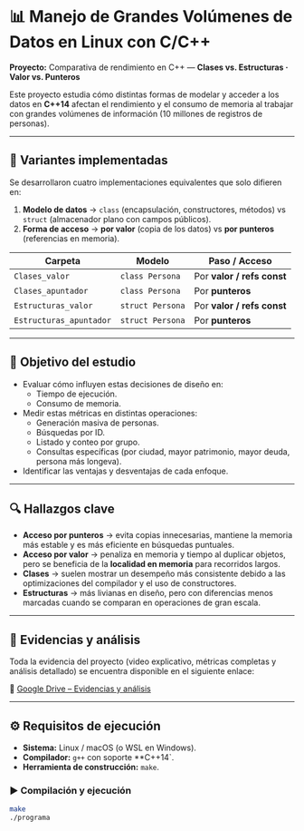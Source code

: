 # 📊 Manejo de Grandes Volúmenes de Datos en Linux con C/C++

**Proyecto:** Comparativa de rendimiento en C++ — **Clases vs. Estructuras · Valor vs. Punteros**  

Este proyecto estudia cómo distintas formas de modelar y acceder a los datos en **C++14** afectan el rendimiento y el consumo de memoria al trabajar con grandes volúmenes de información (10 millones de registros de personas).  

---

## 📂 Variantes implementadas  

Se desarrollaron cuatro implementaciones equivalentes que solo difieren en:  
1. **Modelo de datos** → `class` (encapsulación, constructores, métodos) vs `struct` (almacenador plano con campos públicos).  
2. **Forma de acceso** → **por valor** (copia de los datos) vs **por punteros** (referencias en memoria).  

| Carpeta                  | Modelo            | Paso / Acceso         |
|---------------------------|------------------|-----------------------|
| `Clases_valor`           | `class Persona`   | Por **valor / refs const** |
| `Clases_apuntador`       | `class Persona`   | Por **punteros**      |
| `Estructuras_valor`      | `struct Persona`  | Por **valor / refs const** |
| `Estructuras_apuntador`  | `struct Persona`  | Por **punteros**      |

---

## 🎯 Objetivo del estudio  

- Evaluar cómo influyen estas decisiones de diseño en:  
  - Tiempo de ejecución.  
  - Consumo de memoria.  
- Medir estas métricas en distintas operaciones:  
  - Generación masiva de personas.  
  - Búsquedas por ID.  
  - Listado y conteo por grupo.  
  - Consultas específicas (por ciudad, mayor patrimonio, mayor deuda, persona más longeva).  
- Identificar las ventajas y desventajas de cada enfoque.  

---

## 🔍 Hallazgos clave  

- **Acceso por punteros** → evita copias innecesarias, mantiene la memoria más estable y es más eficiente en búsquedas puntuales.  
- **Acceso por valor** → penaliza en memoria y tiempo al duplicar objetos, pero se beneficia de la **localidad en memoria** para recorridos largos.  
- **Clases** → suelen mostrar un desempeño más consistente debido a las optimizaciones del compilador y el uso de constructores.  
- **Estructuras** → más livianas en diseño, pero con diferencias menos marcadas cuando se comparan en operaciones de gran escala.  

---

## 🎥 Evidencias y análisis  

Toda la evidencia del proyecto (video explicativo, métricas completas y análisis detallado) se encuentra disponible en el siguiente enlace:  

🔗 [Google Drive – Evidencias y análisis](https://drive.google.com/drive/folders/1KFjlo0IqYnI-6Lye1jmXSC16zY92x3eJ?usp=sharing)  

---

## ⚙️ Requisitos de ejecución  

- **Sistema:** Linux / macOS (o WSL en Windows).  
- **Compilador:** `g++` con soporte **C++14`.  
- **Herramienta de construcción:** `make`.  

### ▶️ Compilación y ejecución  

```bash
make
./programa
